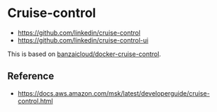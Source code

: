 # Cruise-control

- https://github.com/linkedin/cruise-control
- https://github.com/linkedin/cruise-control-ui

This is based on [banzaicloud/docker-cruise-control](https://github.com/banzaicloud/docker-cruise-control).

## Reference

- https://docs.aws.amazon.com/msk/latest/developerguide/cruise-control.html
